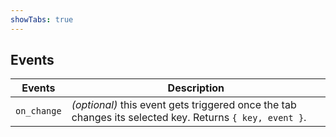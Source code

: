 ```yaml
---
showTabs: true
---
```


## Events

| Events      | Description                                                                                             |
| ----------- | ------------------------------------------------------------------------------------------------------- |
| `on_change` | _(optional)_ this event gets triggered once the tab changes its selected key. Returns `{ key, event }`. |
